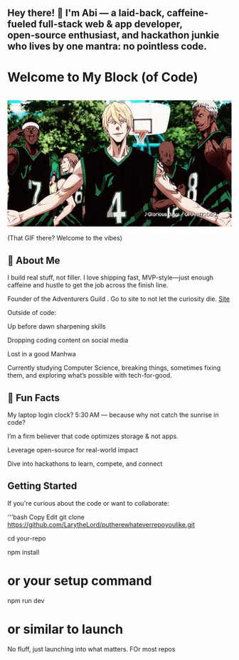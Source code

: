 ## Hey there! 🙌 I'm Abi — a laid-back, caffeine-fueled full-stack web & app developer, open‑source enthusiast, and hackathon junkie who lives by one mantra: no pointless code.

# Welcome to My Block (of Code)

<br>
<img src="kGKlCJq.gif" width="800"/>
<br>

(That GIF there? Welcome to the vibes)

## 🚀 About Me
I build real stuff, not filler. I love shipping fast, MVP-style—just enough caffeine and hustle to get the job across the finish line.

Founder of the Adventurers Guild . Go to site to not let the curiosity die. <a href = "https://adventurersguild.vercel.app"> Site </a>

Outside of code:

Up before dawn sharpening skills

Dropping coding content on social media

Lost in a good Manhwa

Currently studying Computer Science, breaking things, sometimes fixing them, and exploring what’s possible with tech-for-good.

## 🎯 Fun Facts
My laptop login clock? 5:30 AM — because why not catch the sunrise in code?

I’m a firm believer that code optimizes storage & not apps.

Leverage open-source for real-world impact

Dive into hackathons to learn, compete, and connect

## Getting Started
If you're curious about the code or want to collaborate:

'''bash
Copy
Edit
git clone https://github.com/LarytheLord/putherewhateverrepoyoulike.git

cd your-repo

npm install   
# or your setup command
npm run dev   
# or similar to launch

No fluff, just launching into what matters. FOr most repos 
